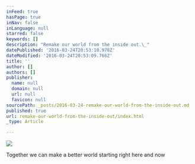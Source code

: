 ```yaml
---
inFeed: true
hasPage: true
inNav: false
inLanguage: null
starred: false
keywords: []
description: "Remake our world from the inside out.\_"
datePublished: '2016-03-24T20:53:10.978Z'
dateModified: '2016-03-24T20:53:09.766Z'
title: ''
author: []
authors: []
publisher:
  name: null
  domain: null
  url: null
  favicon: null
sourcePath: _posts/2016-03-24-remake-our-world-from-the-inside-out.md
published: true
url: remake-our-world-from-the-inside-out/index.html
_type: Article

---
```

![](https://the-grid-user-content.s3-us-west-2.amazonaws.com/cb102a56-baf4-4e92-89d0-c784da31976b.jpg)

Together we can make a better world starting right here and now